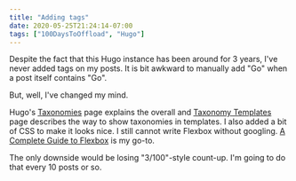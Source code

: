 ```yaml
---
title: "Adding tags"
date: 2020-05-25T21:24:14-07:00
tags: ["100DaysToOffload", "Hugo"]
---
```

Despite the fact that this Hugo instance has been around for 3 years, I've never added tags on my posts. It is bit awkward to manually add "Go" when a post itself contains "Go".

But, well, I've changed my mind.

Hugo's [Taxonomies](https://gohugo.io/content-management/taxonomies/) page explains the overall and [Taxonomy Templates](https://gohugo.io/templates/taxonomy-templates/) page describes the way to show taxonomies in templates. I also added a bit of CSS to make it looks nice. I still cannot write Flexbox without googling. [A Complete Guide to Flexbox](https://css-tricks.com/snippets/css/a-guide-to-flexbox/) is my go-to.

The only downside would be losing "3/100"-style count-up. I'm going to do that every 10 posts or so.

